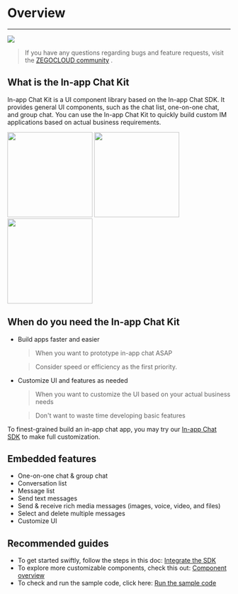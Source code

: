 # Overview

---

[![](https://img.shields.io/badge/chat-on%20discord-7289da.svg)](https://discord.gg/EtNRATttyp)

> If you have any questions regarding bugs and feature requests, visit the [ZEGOCLOUD community](https://discord.gg/EtNRATttyp) .

## What is the In-app Chat Kit

In-app Chat Kit is a UI component library based on the In-app Chat SDK. It provides general UI components, such as the chat list, one-on-one chat, and group chat. You can use the In-app Chat Kit to quickly build custom IM applications based on actual business requirements.

<div class="picture" style="width:100%">
<img class="picture_left" src="https://storage.zego.im/sdk-doc/Pics/ZIMKit/ZIMLKit_image1_EN.png"  style="width:20vw">

<img class="picture_middle" src="https://storage.zego.im/sdk-doc/Pics/ZIMKit/ZIMLKit_image2_EN.png"  style="width:20vw">

<img class="picture_right" src="https://storage.zego.im/sdk-doc/Pics/ZIMKit/ZIMLKit_image3_EN.png"  style="width:20vw">
</div>

## When do you need the In-app Chat Kit

- Build apps faster and easier
  
    > When you want to prototype in-app chat ASAP

    > Consider speed or efficiency as the first priority.

- Customize UI and features as needed
    > When you want to customize the UI based on your actual business needs

    > Don't want to waste time developing basic features

To finest-grained build an in-app chat app, you may try our [In-app Chat SDK](https://docs.zegocloud.com/article/13918) to make full customization.

## Embedded features

- One-on-one chat & group chat
- Conversation list
- Message list
- Send text messages
- Send & receive rich media messages (images, voice, video, and files) 
- Select and delete multiple messages
- Customize UI

## Recommended guides

* To get started swiftly, follow the steps in this doc: [Integrate the SDK](https://docs.zegocloud.com/article/15651)
* To explore more customizable components, check this out: [Component overview](https://docs.zegocloud.com/article/14861)
* To check and run the sample code, click here: [Run the sample code](https://github.com/ZEGOCLOUD/zego_inapp_chat_uikit_example_ios)


